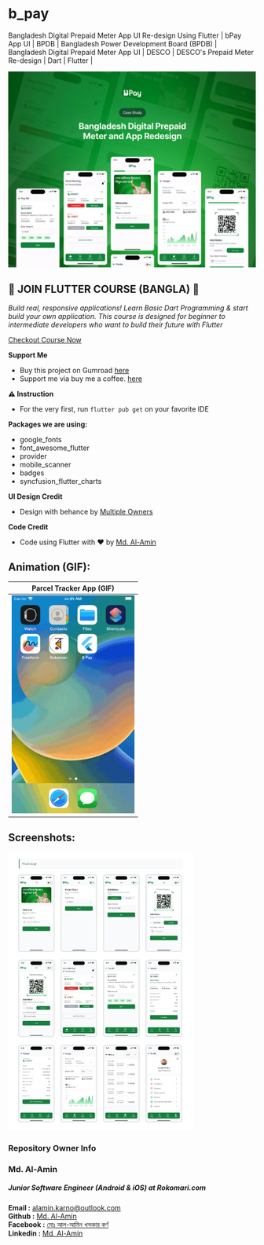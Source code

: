# b_pay

Bangladesh Digital Prepaid Meter App UI  Re-design Using Flutter | bPay App UI | BPDB | Bangladesh Power Development Board (BPDB) | Bangladesh Digital Prepaid Meter App UI | DESCO | DESCO's Prepaid Meter Re-design | Dart | Flutter |

[<img src="screenshots/b_pay_banner.jpeg">](https://www.behance.net/gallery/167787463/Prepaid-Meter-App-Design-UX-Case-study)


## 🔖 JOIN FLUTTER COURSE (BANGLA) 🔖

_Build real, responsive applications! Learn Basic Dart Programming & start build your own application.
This course is designed for beginner to intermediate developers who want to build their future with Flutter_

[Checkout Course Now](https://www.youtube.com/playlist?list=PLDitZ-MAvK-4Bt4wRTEidukT4OxRhRTBK)

**Support Me**

- Buy this project on Gumroad [here](https://alaminkarno.gumroad.com/l/b-pay-ui)
- Support me via buy me a coffee. [here](https://www.buymeacoffee.com/alaminkarno)

**⚠️ Instruction**

- For the very first, run `flutter pub get` on your favorite IDE

**Packages we are using:**

- google_fonts
- font_awesome_flutter
- provider
- mobile_scanner
- badges
- syncfusion_flutter_charts

**UI Design Credit**

- Design with behance by [Multiple Owners](https://www.behance.net/gallery/167787463/Prepaid-Meter-App-Design-UX-Case-study)

**Code Credit**

- Code using Flutter with ❤️ by [Md. Al-Amin](https://github.com/alamin-karno)

## Animation (GIF):
|                Parcel Tracker App (GIF)                 |
|:-------------------------------------------------------:|
| <img src="screenshots/b_pay_animation.gif" width="250"> |

## Screenshots:

[<img src="screenshots/b_pay_screenshots.jpeg">](https://www.behance.net/gallery/167787463/Prepaid-Meter-App-Design-UX-Case-study)

### Repository Owner Info

### Md. Al-Amin
##### Junior Software Engineer (Android & iOS) at Rokomari.com

__Email :__ [alamin.karno@outlook.com](mailto:alamin.karno@outlook.com) \
__Github :__ [Md. Al-Amin](https://github.com/alamin-karno) \
__Facebook :__ [মোঃ আল-আমিন খন্দকার কর্ণ](https://facebook.com/alamin.kanro) \
__Linkedin :__ [Md. Al-Amin](https://www.linkedin.com/in/alaminkarno/)
